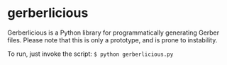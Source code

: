 # gerberlicious

Gerberlicious is a Python library for programmatically generating Gerber files. Please note that this is only a prototype, and is prone to instability.

To run, just invoke the script: `$ python gerberlicious.py`
